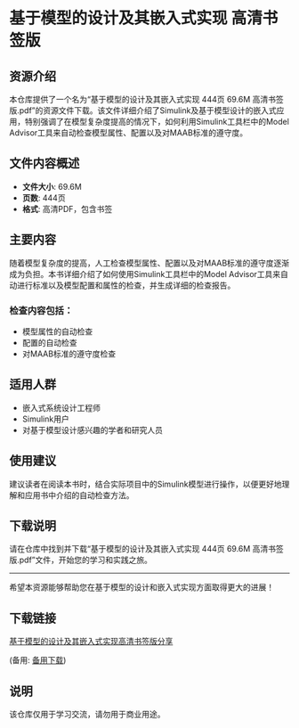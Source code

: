 # 基于模型的设计及其嵌入式实现 高清书签版

## 资源介绍

本仓库提供了一个名为“基于模型的设计及其嵌入式实现 444页 69.6M 高清书签版.pdf”的资源文件下载。该文件详细介绍了Simulink及基于模型设计的嵌入式应用，特别强调了在模型复杂度提高的情况下，如何利用Simulink工具栏中的Model Advisor工具来自动检查模型属性、配置以及对MAAB标准的遵守度。

## 文件内容概述

- **文件大小**: 69.6M
- **页数**: 444页
- **格式**: 高清PDF，包含书签

## 主要内容

随着模型复杂度的提高，人工检查模型属性、配置以及对MAAB标准的遵守度逐渐成为负担。本书详细介绍了如何使用Simulink工具栏中的Model Advisor工具来自动进行标准以及模型配置和属性的检查，并生成详细的检查报告。

### 检查内容包括：
- 模型属性的自动检查
- 配置的自动检查
- 对MAAB标准的遵守度检查

## 适用人群

- 嵌入式系统设计工程师
- Simulink用户
- 对基于模型设计感兴趣的学者和研究人员

## 使用建议

建议读者在阅读本书时，结合实际项目中的Simulink模型进行操作，以便更好地理解和应用书中介绍的自动检查方法。

## 下载说明

请在仓库中找到并下载“基于模型的设计及其嵌入式实现 444页 69.6M 高清书签版.pdf”文件，开始您的学习和实践之旅。

---

希望本资源能够帮助您在基于模型的设计和嵌入式实现方面取得更大的进展！

## 下载链接
[基于模型的设计及其嵌入式实现高清书签版分享](https://pan.quark.cn/s/8c065f433658) 

(备用: [备用下载](https://pan.baidu.com/s/1IUPv6tsuFi-z3xZIkHmbmg?pwd=1234))

## 说明

该仓库仅用于学习交流，请勿用于商业用途。
